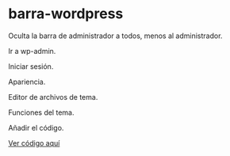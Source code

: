 # barra-wordpress
<p>Oculta la barra de administrador a todos, menos al administrador.</p>
<p>Ir a wp-admin.</p>
<p>Iniciar sesión.</p>
<p>Apariencia.</p>
<p>Editor de archivos de tema.</p>
<p>Funciones del tema.</p>
<p>Añadir el código.</p>
<a href="https://raw.githubusercontent.com/p3p2/barra-wordpress/main/codigo">Ver código aquí</a>
